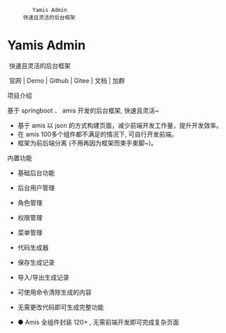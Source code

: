 
            Yamis Admin     
         快速且灵活的后台框架     
#  							**Yamis Admin**   

​																		快速且灵活的后台框架 

​														官网 | Demo | Github | Gitee | 文档 | 加群

项目介绍

基于 springboot 、 amis 开发的后台框架, 快速且灵活~

-  基于 amis 以 json 的方式构建页面，减少前端开发工作量，提升开发效率。
-  在 amis 100多个组件都不满足的情况下, 可自行开发前端。
-  框架为前后端分离 (不用再因为框架而束手束脚~)。



内置功能

-  基础后台功能

  -  后台用户管理

  - 角色管理

  -  权限管理

  -  菜单管理

  -  代码生成器

  -  保存生成记录

  -  导入/导出生成记录

  -  可使用命令清除生成的内容

  -  无需更改代码即可生成完整功能

- ● Amis 全组件封装 120+ , 无需前端开发即可完成复杂页面

